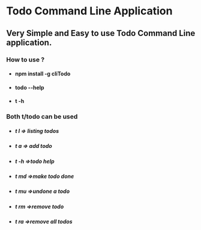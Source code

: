 # Todo Command Line Application

## Very Simple and Easy to use Todo Command Line application.

### How to use ?

 - #### npm install -g cliTodo
 - #### todo --help
 - #### t -h
 ### Both t/todo can be used
  - ##### t l => listing todos
  - ##### t a => add todo
  - ##### t -h =>todo help
  - ##### t md =>make todo done
  - ##### t mu =>undone a todo
  - ##### t rm =>remove todo
  - ##### t ra =>remove all todos
